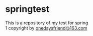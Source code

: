 # springtest
This is a repository of my test for spring  
     1 copyright by onedaysfriend@163.com
